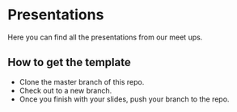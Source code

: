 # Presentations
Here you can find all the presentations from our meet ups.

## How to get the template
- Clone the master branch of this repo.
- Check out to a new branch.
- Once you finish with your slides, push your branch to the repo.
